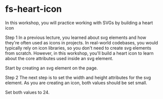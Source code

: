 # fs-heart-icon

In this workshop, you will practice working with SVGs by building a heart icon

Step 1
In a previous lecture, you learned about svg elements and how they're often used as icons in projects. In real-world codebases, you would typically rely on icon libraries, so you don't need to create svg elements from scratch. However, in this workshop, you'll build a heart icon to learn about the core attributes used inside an svg element.

Start by creating an svg element on the page.

Step 2
The next step is to set the width and height attributes for the svg element. As you are creating an icon, both values should be set small.

Set both values to 24.